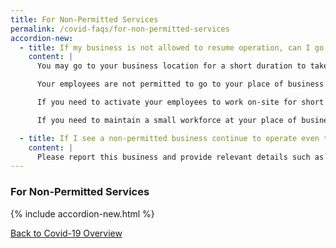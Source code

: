 ```yaml
---
title: For Non-Permitted Services
permalink: /covid-faqs/for-non-permitted-services
accordion-new:
  - title: If my business is not allowed to resume operation, can I go to my place of business to perform maintenance of the facility, attend to perishable products, receive deliveries or perform other necessary tasks?
    content: |
      You may go to your business location for a short duration to take care of crucial tasks that cannot be done remotely or to retrieve necessary materials or documents even if your business is not allowed to resume operations.  

      Your employees are not permitted to go to your place of business. They may work remotely from home.

      If you need to activate your employees to work on-site for short periods of time (i.e. less than a day), you need to apply for a time-limited exemption. Please submit your application **one day before** the required date of use.

      If you need to maintain a small workforce at your place of business for safety purposes, please apply for a general exemption.

  - title: If I see a non-permitted business continue to operate even though it is not supposed to, what should I do?
    content: |
      Please report this business and provide relevant details such as its name, address and relevant evidence (e.g. photographs) to <covid_gobusiness@mti.gov.sg>.   
---
```


### For Non-Permitted Services

{% include accordion-new.html %}

[Back to Covid-19 Overview](/covid/)

